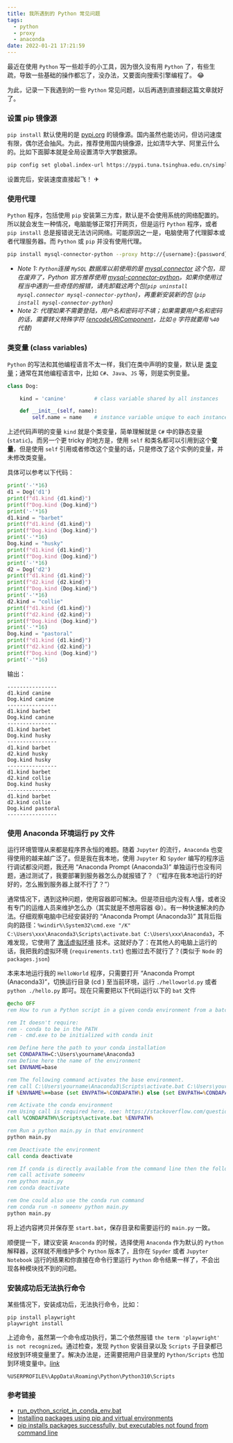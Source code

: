 ```yaml
---
title: 我所遇到的 Python 常见问题
tags:
  - python
  - proxy
  - anaconda
date: 2022-01-21 17:21:59
---
```


最近在使用 `Python` 写一些趁手的小工具，因为很久没有用 `Python` 了，有些生疏，导致一些基础的操作都忘了，没办法，又要面向搜索引擎编程了。 😂

为此，记录一下我遇到的一些 `Python` 常见问题，以后再遇到直接翻这篇文章就好了。

### 设置 pip 镜像源 
`pip install` 默认使用的是 [pypi.org](https://pypi.org) 的镜像源。国内虽然也能访问，但访问速度有限，偶尔还会抽风。为此，推荐使用国内镜像源，比如清华大学、阿里云什么的。比如下面脚本就是全局设置清华大学数据源。

``` sh
pip config set global.index-url https://pypi.tuna.tsinghua.edu.cn/simple
```

设置完后，安装速度直接起飞！ ✈

### 使用代理

`Python` 程序，包括使用 `pip` 安装第三方库，默认是不会使用系统的网络配置的。所以就会发生一种情况，电脑能够正常打开网页，但是运行 `Python` 程序，或者 `pip install` 总是报错说无法访问网络。可能原因之一是，电脑使用了代理脚本或者代理服务器。而 `Python` 或 `pip` 并没有使用代理。

``` sh
pip install mysql-connector-python --proxy http://{username}:{password}@{host}:{port}
```

- *Note 1: `Python`连接 `MySQL` 数据库以前使用的是 [mysql.connector](https://pypi.org/project/mysql-connector/) 这个包，现在废弃了，Python 官方推荐使用 [mysql-connector-python](https://pypi.org/project/mysql-connector-python/)。如果你使用过程当中遇到一些奇怪的报错，请先卸载这两个包(`pip uninstall mysql.connector mysql-connector-python`)，再重新安装新的包 (`pip install mysql-connector-python`)*
- *Note 2: 代理如果不需要登陆，用户名和密码可不填；如果需要用户名和密码的话，需要转义特殊字符 ([encodeURIComponent](https://developer.mozilla.org/en-US/docs/Web/JavaScript/Reference/Global_Objects/encodeURIComponent)，比如 `@` 字符就要用 `%40` 代替)*

### 类变量 (class variables)

`Python` 的写法和其他编程语言不太一样，我们在类中声明的变量，默认是 [类变量](https://docs.python.org/3/tutorial/classes.html#class-and-instance-variables)；通常在其他编程语言中，比如 `C#`、`Java`、`JS` 等，则是实例变量。

``` py
class Dog:

    kind = 'canine'         # class variable shared by all instances

    def __init__(self, name):
        self.name = name    # instance variable unique to each instance
```

上述代码声明的变量 `kind` 就是个类变量，简单理解就是 `C#` 中的静态变量(`static`)。而另一个更 tricky 的地方是，使用 `self` 和类名都可以引用到这个**变量**，但是使用 `self` 引用或者修改这个变量的话，只是修改了这个实例的变量，并未修改类变量。

具体可以参考以下代码：

``` py
print('-'*16)
d1 = Dog('d1')
print(f"d1.kind {d1.kind}") 
print(f"Dog.kind {Dog.kind}") 
print('-'*16)
d1.kind = "barbet"
print(f"d1.kind {d1.kind}") 
print(f"Dog.kind {Dog.kind}") 
print('-'*16)
Dog.kind = "husky"
print(f"d1.kind {d1.kind}") 
print(f"Dog.kind {Dog.kind}") 
print('-'*16)
d2 = Dog('d2')
print(f"d1.kind {d1.kind}") 
print(f"d2.kind {d2.kind}") 
print(f"Dog.kind {Dog.kind}") 
print('-'*16)
d2.kind = "collie"
print(f"d1.kind {d1.kind}") 
print(f"d2.kind {d2.kind}") 
print(f"Dog.kind {Dog.kind}") 
print('-'*16)
Dog.kind = "pastoral"
print(f"d1.kind {d1.kind}") 
print(f"d2.kind {d2.kind}") 
print(f"Dog.kind {Dog.kind}") 
print('-'*16)
```

输出：
```
----------------
d1.kind canine
Dog.kind canine
----------------
d1.kind barbet
Dog.kind canine
----------------
d1.kind barbet
Dog.kind husky
----------------
d1.kind barbet
d2.kind husky
Dog.kind husky
----------------
d1.kind barbet
d2.kind collie
Dog.kind husky
----------------
d1.kind barbet
d2.kind collie
Dog.kind pastoral
----------------
```

### 使用 Anaconda 环境运行 py 文件

运行环境管理从来都是程序界永恒的难题。随着 `Jupyter` 的流行，`Anaconda` 也变得使用的越来越广泛了。但是我在我本地，使用 `Jupyter` 和 `Spyder` 编写的程序运行调试都没问题，我还用 “Anaconda Prompt (Anaconda3)” 单独运行也没有问题，通过测试了，我要部署到服务器怎么办就报错了？（“程序在我本地运行的好好的，怎么搬到服务器上就不行了？”）

通常情况下，遇到这种问题，使用容器即可解决。但是项目组内没有人懂，或者没有专门的运维人员来维护怎么办（其实就是不想用容器 😄）。有一种快速解决的办法。仔细观察电脑中已经安装好的 “Anaconda Prompt (Anaconda3)” 其背后指向的路径：`%windir%\System32\cmd.exe "/K" C:\Users\xxx\Anaconda3\Scripts\activate.bat C:\Users\xxx\Anaconda3`，不难发现，它使用了 [激活虚拟环境](https://docs.python.org/3/tutorial/venv.html) 技术。这就好办了：在其他人的电脑上运行的话，我把我的虚拟环境 (`requirements.txt`) 也搬过去不就行了？(类似于 `Node` 的 `packages.json`)

本来本地运行我的 `HelloWorld` 程序，只需要打开 “Anaconda Prompt (Anaconda3)”，切换运行目录 (cd ) 至当前环境，运行 `./helloworld.py` 或者 `python ./hello.py` 即可。现在只需要把以下代码运行以下的 `bat` 文件

<!-- ``` bat
`%windir%\System32\cmd.exe "/K" C:\Users\xxx\Anaconda3\Scripts\activate.bat C:\Users\xxx\Anaconda3 helloworld.py
``` -->

``` start.bat
@echo OFF
rem How to run a Python script in a given conda environment from a batch file.

rem It doesn't require:
rem - conda to be in the PATH
rem - cmd.exe to be initialized with conda init

rem Define here the path to your conda installation
set CONDAPATH=C:\Users\yourname\Anaconda3
rem Define here the name of the environment
set ENVNAME=base

rem The following command activates the base environment.
rem call C:\Users\yourname\Anaconda3\Scripts\activate.bat C:\Users\yourname\Anaconda3
if %ENVNAME%==base (set ENVPATH=%CONDAPATH%) else (set ENVPATH=%CONDAPATH%\envs\%ENVNAME%)

rem Activate the conda environment
rem Using call is required here, see: https://stackoverflow.com/questions/24678144/conda-environments-and-bat-files
call %CONDAPATH%\Scripts\activate.bat %ENVPATH%

rem Run a python main.py in that environment
python main.py

rem Deactivate the environment
call conda deactivate

rem If conda is directly available from the command line then the following code works.
rem call activate someenv
rem python main.py
rem conda deactivate

rem One could also use the conda run command
rem conda run -n someenv python main.py
python main.py
```

将上述内容拷贝并保存至 `start.bat`，保存目录和需要运行的 `main.py` 一致。

顺便提一下，建议安装 `Anaconda` 的时候，选择使用 `Anaconda` 作为默认的 `Python` 解释器，这样就不用维护多个 `Python` 版本了，且你在 `Spyder` 或者 `Jupyter Notebook` 运行的结果和你直接在命令行里运行 `Python` 命令结果一样了，不会出现各种模块找不到的问题。

### 安装成功后无法执行命令

某些情况下，安装成功后，无法执行命令，比如：

```
pip install playwright
playwright install
```

上述命令，虽然第一个命令成功执行，第二个依然报错 `the term 'playwright' is not recognized`。通过检查，发现 `Python` 安装目录以及 `Scripts` 子目录都已经放到环境变量里了。解决办法是，还需要把用户目录里的 `Python/Scripts` 也加到环境变量中。[<i class="mdui-icon material-icons">link</i>](https://packaging.python.org/en/latest/tutorials/installing-packages/#installing-to-the-user-site)

```
%USERPROFILE%\AppData\Roaming\Python\Python310\Scripts
```

### 参考链接

- [run_python_script_in_conda_env.bat](https://gist.github.com/maximlt/531419545b039fa33f8845e5bc92edd6)
- [Installing packages using pip and virtual environments](https://packaging.python.org/en/latest/guides/installing-using-pip-and-virtual-environments)
- [pip installs packages successfully, but executables not found from command line](https://stackoverflow.com/questions/35898734/pip-installs-packages-successfully-but-executables-not-found-from-command-line)

